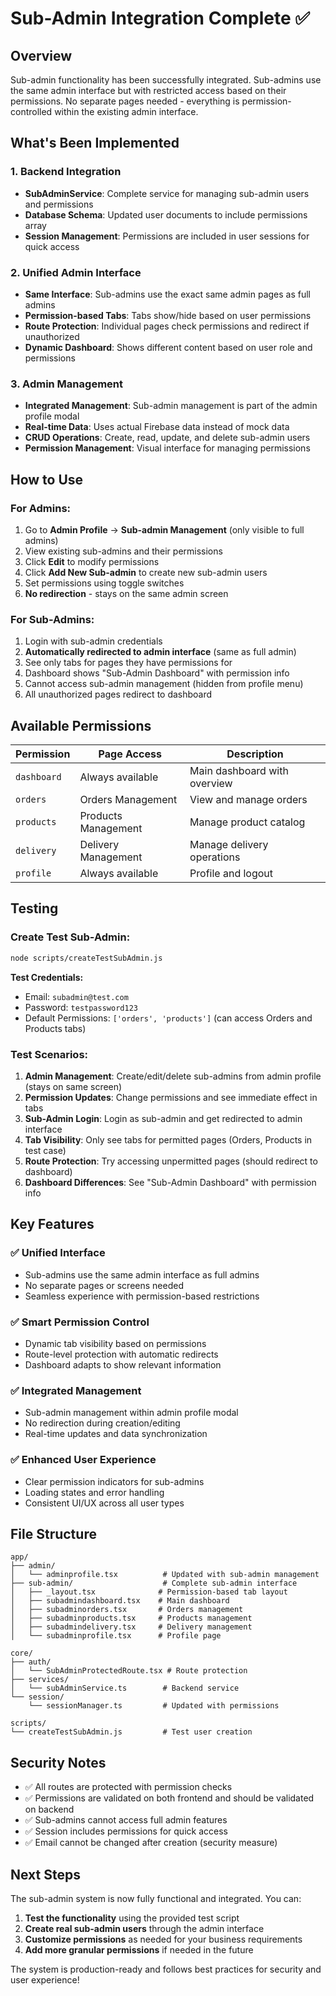 # Sub-Admin Integration Complete ✅

## Overview
Sub-admin functionality has been successfully integrated. Sub-admins use the same admin interface but with restricted access based on their permissions. No separate pages needed - everything is permission-controlled within the existing admin interface.

## What's Been Implemented

### 1. Backend Integration
- **SubAdminService**: Complete service for managing sub-admin users and permissions
- **Database Schema**: Updated user documents to include permissions array
- **Session Management**: Permissions are included in user sessions for quick access

### 2. Unified Admin Interface
- **Same Interface**: Sub-admins use the exact same admin pages as full admins
- **Permission-based Tabs**: Tabs show/hide based on user permissions
- **Route Protection**: Individual pages check permissions and redirect if unauthorized
- **Dynamic Dashboard**: Shows different content based on user role and permissions

### 3. Admin Management
- **Integrated Management**: Sub-admin management is part of the admin profile modal
- **Real-time Data**: Uses actual Firebase data instead of mock data
- **CRUD Operations**: Create, read, update, and delete sub-admin users
- **Permission Management**: Visual interface for managing permissions

## How to Use

### For Admins:
1. Go to **Admin Profile** → **Sub-admin Management** (only visible to full admins)
2. View existing sub-admins and their permissions
3. Click **Edit** to modify permissions
4. Click **Add New Sub-admin** to create new sub-admin users
5. Set permissions using toggle switches
6. **No redirection** - stays on the same admin screen

### For Sub-Admins:
1. Login with sub-admin credentials
2. **Automatically redirected to admin interface** (same as full admin)
3. See only tabs for pages they have permissions for
4. Dashboard shows "Sub-Admin Dashboard" with permission info
5. Cannot access sub-admin management (hidden from profile menu)
6. All unauthorized pages redirect to dashboard

## Available Permissions

| Permission | Page Access | Description |
|------------|-------------|-------------|
| `dashboard` | Always available | Main dashboard with overview |
| `orders` | Orders Management | View and manage orders |
| `products` | Products Management | Manage product catalog |
| `delivery` | Delivery Management | Manage delivery operations |
| `profile` | Always available | Profile and logout |

## Testing

### Create Test Sub-Admin:
```bash
node scripts/createTestSubAdmin.js
```

**Test Credentials:**
- Email: `subadmin@test.com`
- Password: `testpassword123`
- Default Permissions: `['orders', 'products']` (can access Orders and Products tabs)

### Test Scenarios:
1. **Admin Management**: Create/edit/delete sub-admins from admin profile (stays on same screen)
2. **Permission Updates**: Change permissions and see immediate effect in tabs
3. **Sub-Admin Login**: Login as sub-admin and get redirected to admin interface
4. **Tab Visibility**: Only see tabs for permitted pages (Orders, Products in test case)
5. **Route Protection**: Try accessing unpermitted pages (should redirect to dashboard)
6. **Dashboard Differences**: See "Sub-Admin Dashboard" with permission info

## Key Features

### ✅ **Unified Interface**
- Sub-admins use the same admin interface as full admins
- No separate pages or screens needed
- Seamless experience with permission-based restrictions

### ✅ **Smart Permission Control**
- Dynamic tab visibility based on permissions
- Route-level protection with automatic redirects
- Dashboard adapts to show relevant information

### ✅ **Integrated Management**
- Sub-admin management within admin profile modal
- No redirection during creation/editing
- Real-time updates and data synchronization

### ✅ **Enhanced User Experience**
- Clear permission indicators for sub-admins
- Loading states and error handling
- Consistent UI/UX across all user types

## File Structure

```
app/
├── admin/
│   └── adminprofile.tsx          # Updated with sub-admin management
├── sub-admin/                    # Complete sub-admin interface
│   ├── _layout.tsx              # Permission-based tab layout
│   ├── subadmindashboard.tsx    # Main dashboard
│   ├── subadminorders.tsx       # Orders management
│   ├── subadminproducts.tsx     # Products management
│   ├── subadmindelivery.tsx     # Delivery management
│   └── subadminprofile.tsx      # Profile page

core/
├── auth/
│   └── SubAdminProtectedRoute.tsx # Route protection
├── services/
│   └── subAdminService.ts        # Backend service
└── session/
    └── sessionManager.ts         # Updated with permissions

scripts/
└── createTestSubAdmin.js         # Test user creation
```

## Security Notes

- ✅ All routes are protected with permission checks
- ✅ Permissions are validated on both frontend and should be validated on backend
- ✅ Sub-admins cannot access full admin features
- ✅ Session includes permissions for quick access
- ✅ Email cannot be changed after creation (security measure)

## Next Steps

The sub-admin system is now fully functional and integrated. You can:

1. **Test the functionality** using the provided test script
2. **Create real sub-admin users** through the admin interface
3. **Customize permissions** as needed for your business requirements
4. **Add more granular permissions** if needed in the future

The system is production-ready and follows best practices for security and user experience!